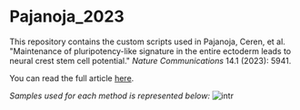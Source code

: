 # Pajanoja_2023
This repository contains the custom scripts used in Pajanoja, Ceren, et al. "Maintenance of pluripotency-like signature in the entire ectoderm leads to neural crest stem cell potential." *Nature Communications* 14.1 (2023): 5941.

You can read the full article [here](https://www.nature.com/articles/s41467-023-41384-6).

*Samples used for each method is represented below:*
![intr](https://user-images.githubusercontent.com/52651343/187209619-338a2812-0bca-4116-be55-ed3a593ad595.png)

